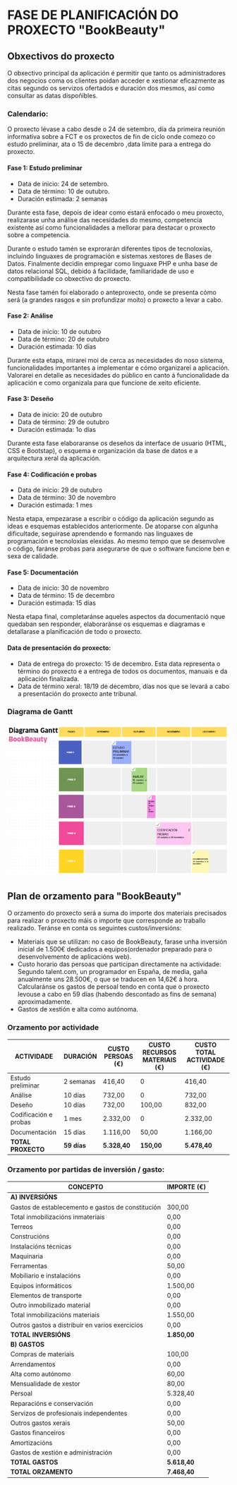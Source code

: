# FASE DE PLANIFICACIÓN DO PROXECTO "BookBeauty"

## Obxectivos do proxecto
O obxectivo principal da aplicación é permitir que tanto os administradores dos negocios coma os clientes poidan acceder e xestionar eficazmente as citas segundo os servizos ofertados e duración dos mesmos, así como consultar as datas dispoñibles.

### Calendario:

O proxecto lévase a cabo desde  o 24 de setembro, día da primeira reunión informativa sobre a FCT e os proxectos de fin de ciclo onde comezo co estudo preliminar, ata o 15 de decembro ,data límite para a entrega do proxecto.

#### Fase 1: Estudo preliminar

- Data de inicio: 24 de setembro.
- Data de término: 10 de outubro.
- Duración estimada: 2 semanas

Durante esta fase, depois de idear como estará enfocado o meu proxecto, realizarase unha análise das necesidades do mesmo, competencia existente así como funcionalidades a mellorar para destacar o proxecto sobre a competencia.

Durante o estudo tamén se exprorarán diferentes tipos de tecnoloxías, incluíndo linguaxes de programación e sistemas xestores de Bases de Datos. Finalmente decidín empregar como linguaxe PHP e unha base de datos relacional SQL, debido á facilidade, familiaridade de uso e compatibilidade co obxectivo do proxecto. 

Nesta fase tamén foi elaborado o anteproxecto, onde se presenta cómo será (a grandes rasgos e sin profundizar moito) o proxecto a levar a cabo.

#### Fase 2: Análise

- Data de inicio: 10 de outubro
- Data de término: 20 de outubro
- Duración estimada: 10 días

Durante esta etapa, mirarei moi de cerca as necesidades do noso sistema, funcionalidades importantes a implementar e cómo organizarei a aplicación. Valorarei en detalle as necesidades do público en canto á funcionalidade da aplicación e como organizala para que funcione de xeito eficiente. 

#### Fase 3: Deseño

- Data de inicio: 20 de outubro
- Data de término: 29 de outubro 
- Duración estimada: 1o días

Durante esta  fase elaboraranse os deseños da interface de usuario (HTML, CSS e Bootstap), o esquema e organización da base de datos e a arquitectura xeral da aplicación.


#### Fase 4: Codificación e probas

- Data de inicio:  29 de outubro
- Data de término: 30 de novembro
- Duración estimada: 1 mes

Nesta etapa, empezarase a escribir o código da aplicación segundo as ideas e esquemas establecidos anteriormente. De atoparse con algunha dificultade, seguirase aprendendo e formando nas linguaxes de programación e tecnoloxías elexidas. Ao mesmo tempo que se desenvolve o código, faránse probas para asegurarse de que o software funcione ben e sexa de calidade.

#### Fase 5: Documentación

- Data de inicio:  30 de novembro
- Data de término: 15 de decembro
- Duración estimada: 15 días

Nesta etapa final, completaránse aqueles aspectos da documentació nque quedaban sen responder, elaboraránse os esquemas e diagramas e detallarase a planificación de todo o proxecto.

#### Data de presentación do proxecto:

- Data de entrega do proxecto: 15 de decembro. Esta data representa o término do proxecto e a entrega de todos os documentos, manuais e da aplicación finalizada.
- Data de término xeral: 18/19 de decembro, días nos que se levará a cabo a presentación do proxecto ante tribunal.


### Diagrama de Gantt
![Diagrama de Gantt](../img/diagramaGantt.PNG)

## Plan de orzamento para "BookBeauty"
O orzamento do proxecto será a suma do importe dos materiais precisados para realizar o proxecto máis o importe que corresponde ao traballo realizado. Teránse en conta os seguintes custos/inversións:

- Materiais que se utilizan: no caso de BookBeauty, farase unha inversión inicial de 1.500€ dedicados a equipos(ordenador preparado para o desenvolvemento de aplicacións web).
- Custo horario das persoas que participan directamente na actividade: Segundo talent.com, un programador en España, de media, gaña anualmente uns 28.500€, o que se traducen en 14,62€ á hora. Calcularánse os gastos de persoal tendo en conta que o proxecto levouse a cabo en 59 días (habendo descontado as fins de semana) aproximadamente.
- Gastos de xestión e alta como autónoma.



### Orzamento por actividade

| **ACTIVIDADE**                      | **DURACIÓN**    | **CUSTO PERSOAS** (€) | **CUSTO RECURSOS MATERIAIS** (€) | **CUSTO TOTAL ACTIVIDADE** (€) |
|-------------------------------------|-----------------|-----------------------|---------------------------------|--------------------------------|
| Estudo preliminar                   | 2 semanas       | 416,40                | 0                               | 416,40                         |
| Análise                             | 10 días         | 732,00                | 0                               | 732,00                         |
| Deseño                              | 10 días         | 732,00                | 100,00                          | 832,00                         |
| Codificación e probas               | 1 mes           | 2.332,00              | 0                               | 2.332,00                       |
| Documentación                       | 15 días         | 1.116,00              | 50,00                           | 1.166,00                       |
| **TOTAL PROXECTO**                   | **59 días**     | **5.328,40**          | **150,00**                      | **5.478,40**                   |

### Orzamento por partidas de inversión / gasto:

| **CONCEPTO**                               | **IMPORTE (€)**    |
|--------------------------------------------|--------------------|
| **A) INVERSIÓNS**                          |                    |
| Gastos de establecemento e gastos de constitución | 300,00             |
| Total inmobilizacións inmateriais          | 0,00               |
| Terreos                                    | 0,00               |
| Construcións                               | 0,00               |
| Instalacións técnicas                      | 0,00               |
| Maquinaria                                  | 0,00               |
| Ferramentas                                 | 50,00              |
| Mobiliario e instalacións                  | 0,00               |
| Equipos informáticos                       | 1.500,00           |
| Elementos de transporte                    | 0,00               |
| Outro inmobilizado material                | 0,00               |
| Total inmobilizacións materiais            | 1.550,00           |
| Outros gastos a distribuír en varios exercicios | 0,00             |
| **TOTAL INVERSIÓNS**                       | **1.850,00**       |
| **B) GASTOS**                              |                    |
| Compras de materiais                       | 100,00             |
| Arrendamentos                              | 0,00               |
| Alta como autónomo                        | 60,00              |
| Mensualidade de xestor                    | 80,00              |
| Persoal                                    | 5.328,40           |
| Reparacións e conservación                 | 0,00               |
| Servizos de profesionais independentes     | 0,00               |
| Outros gastos xerais                       | 50,00              |
| Gastos financeiros                         | 0,00               |
| Amortizacións                              | 0,00               |
| Gastos de xestión e administración         | 0,00               |
| **TOTAL GASTOS**                           | **5.618,40**       |
| **TOTAL ORZAMENTO**                       | **7.468,40**       |